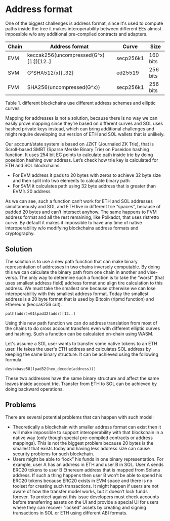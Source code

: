 # Address format

One of the biggest challenges is address format, since it's used to compute paths inside the tree it makes interoperability between different EEs almost impossible w/o any additional pre-compiled contracts and adapters.

|  Chain | Address format                     | Curve | Size |
| ------ |------------------------------------| ----- | ---- |
| EVM    | keccak256(uncompressed(G^x)[1:])[12..] | secp256k1 | 160 bits |
| SVM    | G^SHA512(x)[..32]                  | ed25519 | 256 bits |
| FVM    | SHA256(uncompressed(G^x))          | secp256k1 | 256 bits |

Table 1. different blockchains use different address schemes and elliptic curves

Mapping for addresses is not a solution, because there is no way we can easily prove mapping since they’re based on different curves and SOL uses hashed private keys instead, which can bring additional challenges and might require developing our version of ETH and SOL wallets that is unlikely. 

Our account/state system is based on JZKT (Journaled ZK Trie), that is Scroll-based SMBT (Sparse Merkle Binary Trie) on Poseidon hashing function. It uses 254 bit EC points to calculate path inside trie by doing poseidon hashing over address. Let’s check how trie key is calculated for ETH and SOL blockchains.

- For EVM address it pads to 20 bytes with zeros to achieve 32 byte size and then split into two elements to calculate binary path 
- For SVM it calculates path using 32 byte address that is greater than EVM’s 20 address 

As we can see, such a function can’t work for ETH and SOL addresses simultaneously and SOL and ETH live in different trie “spaces”, because of padded 20 bytes and can’t intersect anyhow. The same happens to FVM address format and all the rest remaining, like Polkadot, that uses ristretto curve. By default it makes it impossible to have any time of native interoperability w/o modifying blockchains address formats and cryptography.

## Solution

The solution is to use a new path function that can make binary representation of addresses in two chains inversely computable. By doing this we can calculate the binary path from one chain in another and vise-versa. The only way to determine such a function is to take the “worst” (that uses smallest address field) address format and align tire calculation to this address. We must take the smallest one because otherwise we can lose interoperability with this smallest address format. Today the smallest address is a 20 byte format that is used by Bitcoin (ripmd function) and Ethereum (keccak256 cut).

`path(addr)=G1lpad32(addr)[12..]`

Using this new path function we can do address translation from most of the chains to do cross account transfers even with different elliptic curves and hashing. Such a function can be calculated on-chain using WASM. 

Let's assume a SOL user wants to transfer some native tokens to an ETH user. He takes the user's ETH address and calculates SOL address by keeping the same binary structure. It can be achieved using the following formula.

`dest=base58(lpad32(hex_decode(address)))`

These two addresses have the same binary structure and affect the same leaves inside account trie. Transfer from ETH to SOL can be achieved by doing backward operations. 

## Problems

There are several potential problems that can happen with such model:

- Theoretically a blockchain with smaller address format can exist then it will make impossible to support interoperability with that blockchain in a native way (only though special pre-compiled contracts or address mappings). This is not the biggest problem because 20 bytes is the smallest that exists today and having less address size can cause security problems for such blockchain. 
- Users might be able to “lock” his funds in one binary representation. For example, user A has an address in ETH and user B in SOL. User A sends ERC20 tokens to user B Ethereum address that is mapped from Solana address. If such a thing happens then user B won’t be able to spend his ERC20 tokens because ERC20 exists in EVM space and there is no toolset for creating such transactions. It might happen if users are not aware of how the transfer model works, but it doesn’t lock funds forever. To protect against this issue developers must check accounts before transferring assets on the UI and provide a special UI for users where they can recover “locked” assets by creating and signing transactions in SOL or ETH using different ABI formats. 
